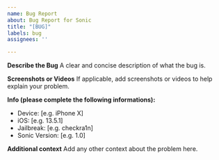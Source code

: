 ```yaml
---
name: Bug Report
about: Bug Report for Sonic
title: "[BUG]"
labels: bug
assignees: ''

---
```


**Describe the Bug**
A clear and concise description of what the bug is.

**Screenshots or Videos**
If applicable, add screenshots or videos to help explain your problem.

**Info (please complete the following informations):**
 - Device: [e.g. iPhone X]
 - iOS: [e.g. 13.5.1]
 - Jailbreak: [e.g. checkra1n]
 - Sonic Version: [e.g. 1.0]

**Additional context**
Add any other context about the problem here.
